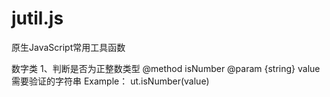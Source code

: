 # jutil.js
原生JavaScript常用工具函数

数字类
1、判断是否为正整数类型
@method isNumber
@param {string} value 需要验证的字符串
Example：
ut.isNumber(value)


